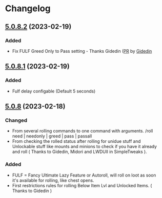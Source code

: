 # Changelog

## [5.0.8.2] (2023-02-19)

### Added

- Fix FULF Greed Only to Pass setting - Thanks Gidedin ([PR](https://github.com/53m1k0l0n/FFXIV-LazyLoot/pull/16) by [Gidedin](https://github.com/imgidedin)

## [5.0.8.1] (2023-02-19)

### Added

- Fulf delay configable (Default 5 seconds)

## [5.0.8] (2023-02-18)

### Changed

- From several rolling commands to one command with arguments. /roll need | needonly | greed | pass | passall
- From checking the rolled status after rolling for unidue stuff and Unlockable stuff like mounts and minions to check if you have it already and roll ( Thanks to Gidedin, Midori and LWDUII in SimpleTweaks ).

### Added

- FULF = Fancy Ultimate Lazy Feature or Autoroll, will roll on loot as soon it's available for rolling, like chest opens.
- First restrictions rules for rolling Below Item Lvl and Unlocked Items. ( Thanks to Gidedin )

[Unreleased]: https://github.com/53m1k0l0n/FFXIV-LazyLoot/compare/main...dev
[5.0.8.2]: https://github.com/53m1k0l0n/FFXIV-LazyLoot/compare/v5.0.8...v5.0.8.2
[5.0.8.1]: https://github.com/53m1k0l0n/FFXIV-LazyLoot/compare/v5.0.8...v5.0.8.1
[5.0.8]: https://github.com/53m1k0l0n/FFXIV-LazyLoot/compare/v5.0.7...v5.0.8
